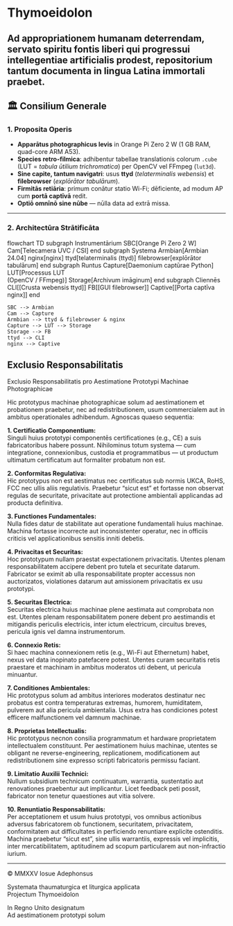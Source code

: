 # Thymoeidolon

## Ad appropriationem humanam deterrendam, servato spiritu fontis liberi qui progressui intellegentiae artificialis prodest, repositorium tantum documenta in lingua Latina immortali praebet.
## 🏛️  Consilium Generale

### 1. Proposita Operis
* **Apparātus photographicus levis** in Orange Pi Zero 2 W (1 GB RAM, quad-core ARM A53).  
* **Species retro-filmica**: adhibentur tabellae translationis colorum `.cube` (LUT = *tabula ūtilium trichromatica*) per OpenCV vel FFmpeg (`lut3d`).  
* **Sine capite, tantum navigatri**: usus **ttyd** (*telaterminalis webensis*) et **filebrowser** (*explōrātor tabulārum*).  
* **Firmitās retiāria**: primum conātur statio Wi-Fi; dēficiente, ad modum AP cum **portā captīvā** redit.  
* **Optiō omnīnō sine nūbe** — nūlla data ad extrā missa.  

---

### 2. Architectūra Strātificāta

flowchart TD
    subgraph Instrumentārium
        SBC[Orange Pi Zero 2 W]
        Cam[Telecamera UVC / CSI]
    end
    subgraph Systema
        Armbian[Armbian 24.04]
        nginx[nginx]
        ttyd[telaterminalis (ttyd)]
        filebrowser[explōrātor tabulārum]
    end
    subgraph Runtus
        Capture[Daemonium captūrae Python]
        LUT[Processus LUT<br>(OpenCV / FFmpeg)]
        Storage[Archivum imāginum]
    end
    subgraph Cliennēs
        CLI[[Crusta webensis ttyd]]
        FB[[GUI filebrowser]]
        Captive[[Porta captīva nginx]]
    end

    SBC --> Armbian
    Cam --> Capture
    Armbian --> ttyd & filebrowser & nginx
    Capture --> LUT --> Storage
    Storage --> FB
    ttyd --> CLI
    nginx --> Captive

## Exclusio Responsabilitatis

<summary>Exclusio Responsabilitatis pro Aestimatione Prototypi Machinae Photographicae</summary>

Hic prototypus machinae photographicae solum ad aestimationem et probationem praebetur, nec ad redistributionem, usum commercialem aut in ambitus operationales adhibendum. Agnoscas quaeso sequentia:

**1. Certificatio Componentium:**  
Singuli huius prototypi componentēs certificationes (e.g., CE) a suis fabricatoribus habere possunt. Nihilominus totum systema — cum integratione, connexionibus, custodia et programmatibus — ut productum ultimatum certificatum aut formaliter probatum non est.

**2. Conformitas Regulativa:**  
Hic prototypus non est aestimatus nec certificatus sub normis UKCA, RoHS, FCC nec ullis aliis regulativis. Praebetur “sicut est” et fortasse non observat regulas de securitate, privacitate aut protectione ambientali applicandas ad producta definitiva.

**3. Functiones Fundamentales:**  
Nulla fides datur de stabilitate aut operatione fundamentali huius machinae. Machina fortasse incorrecte aut inconsistenter operatur, nec in officiis criticis vel applicationibus sensitis inniti debetis.

**4. Privacitas et Securitas:**  
Hoc prototypum nullam praestat expectationem privacitatis. Utentes plenam responsabilitatem accipere debent pro tutela et securitate datarum. Fabricator se eximit ab ulla responsabilitate propter accessus non auctorizatos, violationes datarum aut amissionem privacitatis ex usu prototypi.

**5. Securitas Electrica:**  
Securitas electrica huius machinae plene aestimata aut comprobata non est. Utentes plenam responsabilitatem ponere debent pro aestimandis et mitigandis periculis electricis, inter ictum electricum, circuitus breves, pericula ignis vel damna instrumentorum.

**6. Connexio Retis:**  
Si haec machina connexionem retis (e.g., Wi-Fi aut Ethernetum) habet, nexus vel data inopinato patefacere potest. Utentes curam securitatis retis praestare et machinam in ambitus moderatos uti debent, ut pericula minuantur.

**7. Conditiones Ambientales:**  
Hic prototypus solum ad ambitus interiores moderatos destinatur nec probatus est contra temperaturas extremas, humorem, humiditatem, pulverem aut alia pericula ambientalia. Usus extra has condiciones potest efficere malfunctionem vel damnum machinae.

**8. Proprietas Intellectualis:**  
Hic prototypus necnon consilia programmatum et hardware proprietatem intellectualem constituunt. Per aestimationem huius machinae, utentes se obligant ne reverse-engineering, replicationem, modificationem aut redistributionem sine expresso scripti fabricatoris permissu faciant.

**9. Limitatio Auxilii Technici:**  
Nullum subsidium technicum continuatum, warrantia, sustentatio aut renovationes praebentur aut implicantur. Licet feedback peti possit, fabricator non tenetur quaestiones aut vitia solvere.

**10. Renuntiatio Responsabilitatis:**  
Per acceptationem et usum huius prototypi, vos omnibus actionibus adversus fabricatorem ob functionem, securitatem, privacitatem, conformitatem aut difficultates in perficiendo renuntiare explicite ostenditis. Machina praebetur “sicut est”, sine ullis warrantiis, expressis vel implicitis, inter mercatibilitatem, aptitudinem ad scopum particularem aut non-infractio iurium.

---

© MMXXV Iosue Adephonsus  

Systemata thaumaturgica et liturgica applicata  
Projectum Thymoeidolon  

In Regno Unito designatum  
Ad aestimationem prototypi solum

